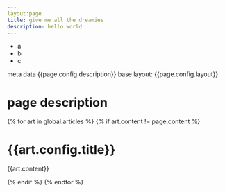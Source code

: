 ```yaml
---
layout:page
title: give me all the dreamies
description: hello world
---
```


- a
- b
- c

meta data {{page.config.description}} base layout: {{page.config.layout}}



# page description

{% for art in global.articles %}
   {% if art.content != page.content %}
<div>
    <h1>{{art.config.title}}</h1>
    <span>{{art.content}}</span>
</div>
        
   {% endif %}
{% endfor %}
